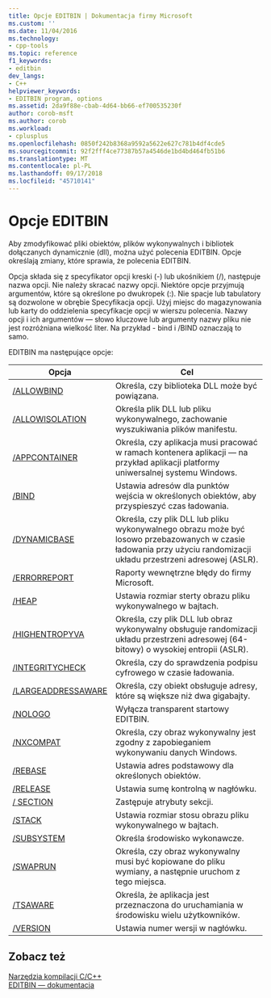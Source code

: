 ```yaml
---
title: Opcje EDITBIN | Dokumentacja firmy Microsoft
ms.custom: ''
ms.date: 11/04/2016
ms.technology:
- cpp-tools
ms.topic: reference
f1_keywords:
- editbin
dev_langs:
- C++
helpviewer_keywords:
- EDITBIN program, options
ms.assetid: 2da9f88e-cbab-4d64-bb66-ef700535230f
author: corob-msft
ms.author: corob
ms.workload:
- cplusplus
ms.openlocfilehash: 0850f242b8368a9592a5622e627c781b4df4cde5
ms.sourcegitcommit: 92f2fff4ce77387b57a4546de1bd4bd464fb51b6
ms.translationtype: MT
ms.contentlocale: pl-PL
ms.lasthandoff: 09/17/2018
ms.locfileid: "45710141"
---
```

# <a name="editbin-options"></a>Opcje EDITBIN

Aby zmodyfikować pliki obiektów, plików wykonywalnych i bibliotek dołączanych dynamicznie (dll), można użyć polecenia EDITBIN. Opcje określają zmiany, które sprawia, że polecenia EDITBIN.

Opcja składa się z specyfikator opcji kreski (-) lub ukośnikiem (/), następuje nazwa opcji. Nie należy skracać nazwy opcji. Niektóre opcje przyjmują argumentów, które są określone po dwukropek (:). Nie spacje lub tabulatory są dozwolone w obrębie Specyfikacja opcji. Użyj miejsc do magazynowania lub karty do oddzielenia specyfikacje opcji w wierszu polecenia. Nazwy opcji i ich argumentów — słowo kluczowe lub argumenty nazwy pliku nie jest rozróżniana wielkość liter. Na przykład - bind i /BIND oznaczają to samo.

EDITBIN ma następujące opcje:

|Opcja|Cel|
|------------|-------------|
|[/ALLOWBIND](../../build/reference/allowbind.md)|Określa, czy biblioteka DLL może być powiązana.|
|[/ALLOWISOLATION](../../build/reference/allowisolation.md)|Określa plik DLL lub pliku wykonywalnego, zachowanie wyszukiwania plików manifestu.|
|[/APPCONTAINER](../../build/reference/appcontainer.md)|Określa, czy aplikacja musi pracować w ramach kontenera aplikacji — na przykład aplikacji platformy uniwersalnej systemu Windows.|
|[/BIND](../../build/reference/bind.md)|Ustawia adresów dla punktów wejścia w określonych obiektów, aby przyspieszyć czas ładowania.|
|[/DYNAMICBASE](../../build/reference/dynamicbase.md)|Określa, czy plik DLL lub pliku wykonywalnego obrazu może być losowo przebazowanych w czasie ładowania przy użyciu randomizacji układu przestrzeni adresowej (ASLR).|
|[/ERRORREPORT](../../build/reference/errorreport-editbin-exe.md)|Raporty wewnętrzne błędy do firmy Microsoft.|
|[/HEAP](../../build/reference/heap.md)|Ustawia rozmiar sterty obrazu pliku wykonywalnego w bajtach.|
|[/HIGHENTROPYVA](../../build/reference/highentropyva.md)|Określa, czy plik DLL lub obraz wykonywalny obsługuje randomizacji układu przestrzeni adresowej (64-bitowy) o wysokiej entropii (ASLR).|
|[/INTEGRITYCHECK](../../build/reference/integritycheck.md)|Określa, czy do sprawdzenia podpisu cyfrowego w czasie ładowania.|
|[/LARGEADDRESSAWARE](../../build/reference/largeaddressaware.md)|Określa, czy obiekt obsługuje adresy, które są większe niż dwa gigabajty.|
|[/NOLOGO](../../build/reference/nologo-editbin.md)|Wyłącza transparent startowy EDITBIN.|
|[/NXCOMPAT](../../build/reference/nxcompat.md)|Określa, czy obraz wykonywalny jest zgodny z zapobieganiem wykonywaniu danych Windows.|
|[/REBASE](../../build/reference/rebase.md)|Ustawia adres podstawowy dla określonych obiektów.|
|[/RELEASE](../../build/reference/release.md)|Ustawia sumę kontrolną w nagłówku.|
|[/ SECTION](../../build/reference/section-editbin.md)|Zastępuje atrybuty sekcji.|
|[/STACK](../../build/reference/stack.md)|Ustawia rozmiar stosu obrazu pliku wykonywalnego w bajtach.|
|[/SUBSYSTEM](../../build/reference/subsystem.md)|Określa środowisko wykonawcze.|
|[/SWAPRUN](../../build/reference/swaprun.md)|Określa, czy obraz wykonywalny musi być kopiowane do pliku wymiany, a następnie uruchom z tego miejsca.|
|[/TSAWARE](../../build/reference/tsaware.md)|Określa, że aplikacja jest przeznaczona do uruchamiania w środowisku wielu użytkowników.|
|[/VERSION](../../build/reference/version.md)|Ustawia numer wersji w nagłówku.|

## <a name="see-also"></a>Zobacz też

[Narzędzia kompilacji C/C++](../../build/reference/c-cpp-build-tools.md)<br/>
[EDITBIN — dokumentacja](../../build/reference/editbin-reference.md)